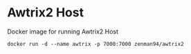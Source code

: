 # Awtrix2 Host
Docker image for running Awtrix2 Host

```
docker run -d --name awtrix -p 7000:7000 zenman94/awtrix2
```